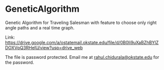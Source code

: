 # GeneticAlgorithm
Genetic Algorithm for Traveling Salesman with feature to choose only right angle paths and a real time graph.

Link: https://drive.google.com/a/ostatemail.okstate.edu/file/d/0B0Ii9uXaBZhBYlZDOXVpQ3RHelU/view?usp=drive_web

The file is password protected. Email me at rahul.chidurala@okstate.edu for the password.
